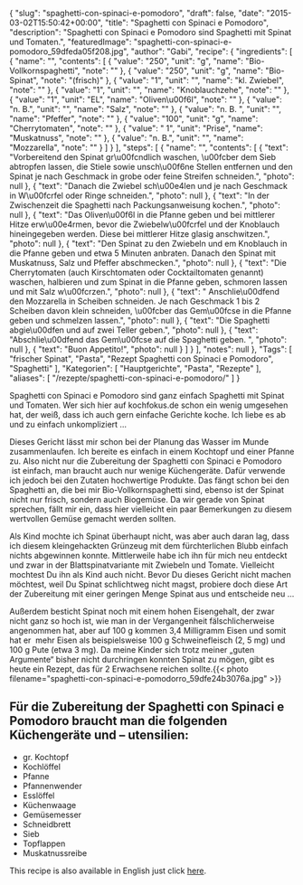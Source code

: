 {
    "slug": "spaghetti-con-spinaci-e-pomodoro",
    "draft": false,
    "date": "2015-03-02T15:50:42+00:00",
    "title": "Spaghetti con Spinaci e Pomodoro",
    "description": "Spaghetti con Spinaci e Pomodoro sind Spaghetti mit Spinat und Tomaten.",
    "featuredImage": "spaghetti-con-spinaci-e-pomodoro_59dfeda05f208.jpg",
    "author": "Gabi",
    "recipe": {
        "ingredients": [
            {
                "name": "",
                "contents": [
                    {
                        "value": "250",
                        "unit": "g",
                        "name": "Bio- Vollkornspaghetti",
                        "note": ""
                    },
                    {
                        "value": "250",
                        "unit": "g",
                        "name": "Bio-Spinat",
                        "note": "(frisch)"
                    },
                    {
                        "value": "1",
                        "unit": "",
                        "name": "kl. Zwiebel",
                        "note": ""
                    },
                    {
                        "value": "1",
                        "unit": "",
                        "name": "Knoblauchzehe",
                        "note": ""
                    },
                    {
                        "value": "1",
                        "unit": "EL",
                        "name": "Oliven\u00f6l",
                        "note": ""
                    },
                    {
                        "value": "n. B.",
                        "unit": "",
                        "name": "Salz",
                        "note": ""
                    },
                    {
                        "value": "n. B. ",
                        "unit": "",
                        "name": "Pfeffer",
                        "note": ""
                    },
                    {
                        "value": "100",
                        "unit": "g",
                        "name": "Cherrytomaten",
                        "note": ""
                    },
                    {
                        "value": " 1",
                        "unit": "Prise",
                        "name": "Muskatnuss",
                        "note": ""
                    },
                    {
                        "value": "n. B.",
                        "unit": "",
                        "name": "Mozzarella",
                        "note": ""
                    }
                ]
            }
        ],
        "steps": [
            {
                "name": "",
                "contents": [
                    {
                        "text": "Vorbereitend den Spinat gr\u00fcndlich waschen, \u00fcber dem Sieb abtropfen lassen,  die Stiele sowie unsch\u00f6ne Stellen entfernen und den Spinat je nach Geschmack in grobe oder feine Streifen schneiden.",
                        "photo": null
                    },
                    {
                        "text": "Danach die Zwiebel sch\u00e4len und je nach Geschmack in W\u00fcrfel oder Ringe schneiden.",
                        "photo": null
                    },
                    {
                        "text": "In der Zwischenzeit die Spaghetti nach Packungsanweisung kochen.",
                        "photo": null
                    },
                    {
                        "text": "Das Oliven\u00f6l in die Pfanne geben und bei mittlerer Hitze erw\u00e4rmen, bevor die Zwiebelw\u00fcrfel und der Knoblauch hineingegeben werden. Diese bei mittlerer Hitze glasig anschwitzen.",
                        "photo": null
                    },
                    {
                        "text": "Den Spinat zu den Zwiebeln und em Knoblauch in die Pfanne geben und etwa 5 Minuten anbraten. Danach den Spinat mit Muskatnuss, Salz und Pfeffer abschmecken.",
                        "photo": null
                    },
                    {
                        "text": "Die Cherrytomaten (auch Kirschtomaten oder Cocktailtomaten genannt) waschen, halbieren und zum Spinat in die Pfanne geben, schmoren lassen und mit Salz w\u00fcrzen.",
                        "photo": null
                    },
                    {
                        "text": " Anschlie\u00dfend den  Mozzarella in Scheiben schneiden. Je nach Geschmack 1 bis 2 Scheiben davon klein schneiden, \u00fcber das Gem\u00fcse in die Pfanne geben und schmelzen lassen.",
                        "photo": null
                    },
                    {
                        "text": "Die Spaghetti abgie\u00dfen und auf zwei Teller geben.",
                        "photo": null
                    },
                    {
                        "text": "Abschlie\u00dfend das Gem\u00fcse auf die Spaghetti geben. ",
                        "photo": null
                    },
                    {
                        "text": "Buon Appetito!",
                        "photo": null
                    }
                ]
            }
        ],
        "notes": null
    },
    "Tags": [
        "frischer Spinat",
        "Pasta",
        "Rezept Spaghetti con Spinaci e Pomodoro",
        "Spaghetti"
    ],
    "Kategorien": [
        "Hauptgerichte",
        "Pasta",
        "Rezepte"
    ],
    "aliases": [
        "\/rezepte\/spaghetti-con-spinaci-e-pomodoro\/"
    ]
}

Spaghetti con Spinaci e Pomodoro sind ganz einfach Spaghetti mit Spinat und Tomaten. Wer sich hier auf kochfokus.de schon ein wenig umgesehen hat, der weiß, dass ich auch gern einfache Gerichte koche. Ich liebe es ab und zu einfach unkompliziert &#8230;

Dieses Gericht lässt mir schon bei der Planung das Wasser im Munde zusammenlaufen. Ich bereite es einfach in einem Kochtopf und einer Pfanne zu. Also nicht nur die Zubereitung der Spaghetti con Spinaci e Pomodoro  ist einfach, man braucht auch nur wenige Küchengeräte. Dafür verwende ich jedoch bei den Zutaten hochwertige Produkte. Das fängt schon bei den Spaghetti an, die bei mir Bio-Vollkornspaghetti sind, ebenso ist der Spinat nicht nur frisch, sondern auch Biogemüse. Da wir gerade von Spinat sprechen, fällt mir ein, dass hier vielleicht ein paar Bemerkungen zu diesem wertvollen Gemüse gemacht werden sollten.

Als Kind mochte ich Spinat überhaupt nicht, was aber auch daran lag, dass ich diesem kleingehackten Grünzeug mit dem fürchterlichen Blubb einfach nichts abgewinnen konnte. Mittlerweile habe ich ihn für mich neu entdeckt und zwar in der Blattspinatvariante mit Zwiebeln und Tomate. Vielleicht mochtest Du ihn als Kind auch nicht. Bevor Du dieses Gericht nicht machen möchtest, weil Du Spinat schlichtweg nicht magst, probiere doch diese Art der Zubereitung mit einer geringen Menge Spinat aus und entscheide neu &#8230;

Außerdem besticht Spinat noch mit einem hohen Eisengehalt, der zwar nicht ganz so hoch ist, wie man in der Vergangenheit fälschlicherweise angenommen hat, aber auf 100 g kommen 3,4 Milligramm Eisen und somit hat er  mehr Eisen als beispielsweise 100 g Schweinefleisch (2, 5 mg) und 100 g Pute (etwa 3 mg). Da meine Kinder sich trotz meiner &#8222;guten Argumente&#8220; bisher nicht durchringen konnten Spinat zu mögen, gibt es heute ein Rezept, das für 2 Erwachsene reichen sollte.{{< photo filename="spaghetti-con-spinaci-e-pomodorro_59dfe24b3076a.jpg" >}} 

## Für die Zubereitung der Spaghetti con Spinaci e Pomodoro braucht man die folgenden Küchengeräte und &#8211; utensilien:

 * gr. Kochtopf
 * Kochlöffel
 * Pfanne
 * Pfannenwender
 * Esslöffel
 * Küchenwaage
 * Gemüsemesser
 * Schneidbrett
 * Sieb
 * Topflappen
 * Muskatnussreibe

This recipe is also available in English just click [here][1].





 [1]: https://deliciouslygabi.com/recipe/easy-to-cook-and-super-delicious-spaghetti-with-spinach-and-tomatoes-spaghetti-con-spinachi-e-pomodoro/
